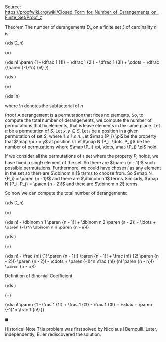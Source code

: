 # 

Source: https://proofwiki.org/wiki/Closed_Form_for_Number_of_Derangements_on_Finite_Set/Proof_2

Theorem
The number of derangements $D_n$ on a finite set $S$ of cardinality $n$ is:














\(\ds D_n\)

\(=\)







\(\ds n! \paren {1 - \dfrac 1 {1!} + \dfrac 1 {2!} - \dfrac 1 {3!} + \cdots + \dfrac {\paren {-1}^n} {n!} }\)




















\(\ds \)

\(=\)







\(\ds !n\)





where $!n$ denotes the subfactorial of $n$





Proof
A derangement is a permutation that fixes no elements.
So, to compute the total number of derangements, we compute the number of permutations that fix elements, that is leave elements in the same place.
Let $\pi$ be a permutation of $S$.
Let $x, y \in S$.
Let $i$ be a position in a given permutation of set $S$, where $1 \le i \le n$.
Let $\map {P_i} \pi$ be the property that $\map \pi x = y$ at position $i$.
Let $\map N {P_i, \dots, P_j}$ be the number of permutations where $\map {P_i} \pi, \dots, \map {P_j} \pi$ hold.

If we consider all the permutations of a set where the property $P_i$ holds, we have fixed a single element of the set.
So there are $\paren {n - 1}!$ such possible permutations.
Furthermore, we could have chosen $i$ as any element in the set so there are $\dbinom n 1$ terms to choose from.
So $\map N {P_i} = \paren {n - 1}!$ and there are $\dbinom n 1$ terms.
Similarly, $\map N {P_i, P_j} = \paren {n - 2}!$ and there are $\dbinom n 2$ terms.

So now we can compute the total number of derangements:














\(\ds D_n\)

\(=\)







\(\ds n! - \dbinom n 1 \paren {n - 1}! + \dbinom n 2 \paren {n - 2}! - \ldots + \paren {-1}^n \dbinom n n \paren {n - n}!\)




















\(\ds \)

\(=\)







\(\ds n! - \frac {n!} {1! \paren {n - 1}!} \paren {n - 1}! + \frac {n!} {2! \paren {n - 2}!} \paren {n - 2}! - \cdots + \paren {-1}^n \frac {n!} {n! \paren {n - n}!} \paren {n - n}!\)





Definition of Binomial Coefficient














\(\ds \)

\(=\)







\(\ds n! \paren {1 - \frac 1 {1!} + \frac 1 {2!} - \frac 1 {3!} + \cdots + \paren {-1}^n \frac 1 {n!} }\)









$\blacksquare$


Historical Note
This problem was first solved by Nicolaus I Bernoulli.
Later, independently, Euler rediscovered the solution.





